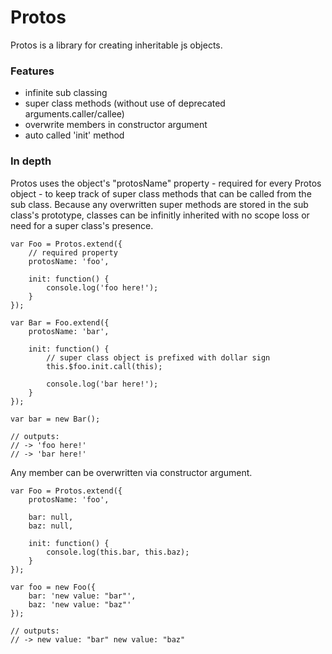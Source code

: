Protos
=====
Protos is a library for creating inheritable js objects.

### Features
* infinite sub classing
* super class methods (without use of deprecated arguments.caller/callee)
* overwrite members in constructor argument
* auto called 'init' method

### In depth
Protos uses the object's "protosName" property - required for every Protos object - to keep track of super class methods that can be called from the sub class. Because any overwritten super methods are stored in the sub class's prototype, classes can be infinitly inherited with no scope loss or need for a super class's presence.

```
var Foo = Protos.extend({
    // required property
    protosName: 'foo',

    init: function() {
        console.log('foo here!');
    }
});

var Bar = Foo.extend({
    protosName: 'bar',

    init: function() {
        // super class object is prefixed with dollar sign
        this.$foo.init.call(this);

        console.log('bar here!');
    }
});

var bar = new Bar();

// outputs:
// -> 'foo here!'
// -> 'bar here!'
```

Any member can be overwritten via constructor argument.
```
var Foo = Protos.extend({
    protosName: 'foo',

    bar: null,
    baz: null,

    init: function() {
        console.log(this.bar, this.baz);
    }
});

var foo = new Foo({
    bar: 'new value: "bar"',
    baz: 'new value: "baz"'
});

// outputs:
// -> new value: "bar" new value: "baz"
```
